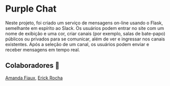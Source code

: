# Purple Chat

Neste projeto, foi criado um serviço de mensagens on-line usando o Flask, semelhante em espírito ao Slack. Os usuários podem entrar no site com um nome de exibição e uma cor, criar canais (por exemplo, salas de bate-papo) públicos ou privados para se comunicar, além de ver e ingressar nos canais existentes. Após a seleção de um canal, os usuários podem enviar e receber mensagens em tempo real.

## Colaboradores :pencil:

[Amanda Fiaux](https://github.com/Fiaux12), [Erick Rocha](https://github.com/erickRochaIP)

